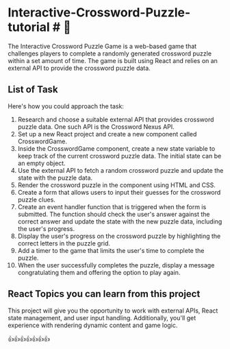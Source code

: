 # Interactive-Crossword-Puzzle-tutorial # :metal:


The Interactive Crossword Puzzle Game is a web-based game that challenges players to complete a randomly generated crossword puzzle within a set amount of time. The game is built using React and relies on an external API to provide the crossword puzzle data.

## List of Task ##


Here's how you could approach the task:

 1. Research and choose a suitable external API that provides crossword puzzle data. One such API is the Crossword Nexus API.
 2. Set up a new React project and create a new component called CrosswordGame.
 3. Inside the CrosswordGame component, create a new state variable to keep track of the current crossword puzzle data. The initial state can be an empty object.
 4. Use the external API to fetch a random crossword puzzle and update the state with the puzzle data.
 5. Render the crossword puzzle in the component using HTML and CSS.
 6. Create a form that allows users to input their guesses for the crossword puzzle clues.
 7. Create an event handler function that is triggered when the form is submitted. The function should check the user's answer against the correct answer and update the state with the new puzzle data, including the user's progress.
 8. Display the user's progress on the crossword puzzle by highlighting the correct letters in the puzzle grid.
 9. Add a timer to the game that limits the user's time to complete the puzzle.
 10. When the user successfully completes the puzzle, display a message congratulating them and offering the option to play again.

## React Topics you can learn from this project ##




This project will give you the opportunity to work with external APIs, React state management, and user input handling. Additionally, you'll get experience with rendering dynamic content and game logic.


:+1::+1::+1::+1::+1::+1::+1:



















